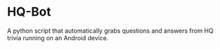 # HQ-Bot
A python script that automatically grabs questions and answers from HQ trivia running on an Android device.
